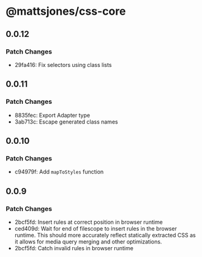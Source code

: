 # @mattsjones/css-core

## 0.0.12

### Patch Changes

- 29fa416: Fix selectors using class lists

## 0.0.11

### Patch Changes

- 8835fec: Export Adapter type
- 3ab713c: Escape generated class names

## 0.0.10

### Patch Changes

- c94979f: Add `mapToStyles` function

## 0.0.9

### Patch Changes

- 2bcf5fd: Insert rules at correct position in browser runtime
- ced409d: Wait for end of filescope to insert rules in the browser runtime. This should more accurately reflect statically extracted CSS as it allows for media query merging and other optimizations.
- 2bcf5fd: Catch invalid rules in browser runtime
